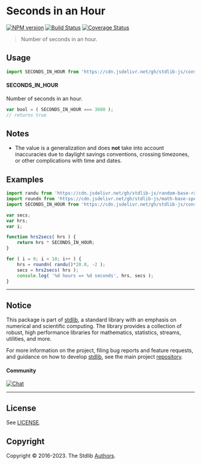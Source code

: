 <!--

@license Apache-2.0

Copyright (c) 2018 The Stdlib Authors.

Licensed under the Apache License, Version 2.0 (the "License");
you may not use this file except in compliance with the License.
You may obtain a copy of the License at

   http://www.apache.org/licenses/LICENSE-2.0

Unless required by applicable law or agreed to in writing, software
distributed under the License is distributed on an "AS IS" BASIS,
WITHOUT WARRANTIES OR CONDITIONS OF ANY KIND, either express or implied.
See the License for the specific language governing permissions and
limitations under the License.

-->

# Seconds in an Hour

[![NPM version][npm-image]][npm-url] [![Build Status][test-image]][test-url] [![Coverage Status][coverage-image]][coverage-url] <!-- [![dependencies][dependencies-image]][dependencies-url] -->

> Number of seconds in an hour.



<section class="usage">

## Usage

```javascript
import SECONDS_IN_HOUR from 'https://cdn.jsdelivr.net/gh/stdlib-js/constants-time-seconds-in-hour@deno/mod.js';
```

#### SECONDS_IN_HOUR

Number of seconds in an hour.

```javascript
var bool = ( SECONDS_IN_HOUR === 3600 );
// returns true
```

</section>

<!-- /.usage -->

<section class="notes">

## Notes

-   The value is a generalization and does **not** take into account inaccuracies due to daylight savings conventions, crossing timezones, or other complications with time and dates. 

</section>

<!-- /.notes -->

<section class="examples">

## Examples

<!-- eslint no-undef: "error" -->

```javascript
import randu from 'https://cdn.jsdelivr.net/gh/stdlib-js/random-base-randu@deno/mod.js';
import roundn from 'https://cdn.jsdelivr.net/gh/stdlib-js/math-base-special-roundn@deno/mod.js';
import SECONDS_IN_HOUR from 'https://cdn.jsdelivr.net/gh/stdlib-js/constants-time-seconds-in-hour@deno/mod.js';

var secs;
var hrs;
var i;

function hrs2secs( hrs ) {
    return hrs * SECONDS_IN_HOUR;
}

for ( i = 0; i < 10; i++ ) {
    hrs = roundn( randu()*20.0, -2 );
    secs = hrs2secs( hrs );
    console.log( '%d hours => %d seconds', hrs, secs );
}
```

</section>

<!-- /.examples -->

<!-- Section for related `stdlib` packages. Do not manually edit this section, as it is automatically populated. -->

<section class="related">

</section>

<!-- /.related -->

<!-- Section for all links. Make sure to keep an empty line after the `section` element and another before the `/section` close. -->


<section class="main-repo" >

* * *

## Notice

This package is part of [stdlib][stdlib], a standard library with an emphasis on numerical and scientific computing. The library provides a collection of robust, high performance libraries for mathematics, statistics, streams, utilities, and more.

For more information on the project, filing bug reports and feature requests, and guidance on how to develop [stdlib][stdlib], see the main project [repository][stdlib].

#### Community

[![Chat][chat-image]][chat-url]

---

## License

See [LICENSE][stdlib-license].


## Copyright

Copyright &copy; 2016-2023. The Stdlib [Authors][stdlib-authors].

</section>

<!-- /.stdlib -->

<!-- Section for all links. Make sure to keep an empty line after the `section` element and another before the `/section` close. -->

<section class="links">

[npm-image]: http://img.shields.io/npm/v/@stdlib/constants-time-seconds-in-hour.svg
[npm-url]: https://npmjs.org/package/@stdlib/constants-time-seconds-in-hour

[test-image]: https://github.com/stdlib-js/constants-time-seconds-in-hour/actions/workflows/test.yml/badge.svg?branch=main
[test-url]: https://github.com/stdlib-js/constants-time-seconds-in-hour/actions/workflows/test.yml?query=branch:main

[coverage-image]: https://img.shields.io/codecov/c/github/stdlib-js/constants-time-seconds-in-hour/main.svg
[coverage-url]: https://codecov.io/github/stdlib-js/constants-time-seconds-in-hour?branch=main

<!--

[dependencies-image]: https://img.shields.io/david/stdlib-js/constants-time-seconds-in-hour.svg
[dependencies-url]: https://david-dm.org/stdlib-js/constants-time-seconds-in-hour/main

-->

[chat-image]: https://img.shields.io/gitter/room/stdlib-js/stdlib.svg
[chat-url]: https://gitter.im/stdlib-js/stdlib/

[stdlib]: https://github.com/stdlib-js/stdlib

[stdlib-authors]: https://github.com/stdlib-js/stdlib/graphs/contributors

[umd]: https://github.com/umdjs/umd
[es-module]: https://developer.mozilla.org/en-US/docs/Web/JavaScript/Guide/Modules

[deno-url]: https://github.com/stdlib-js/constants-time-seconds-in-hour/tree/deno
[umd-url]: https://github.com/stdlib-js/constants-time-seconds-in-hour/tree/umd
[esm-url]: https://github.com/stdlib-js/constants-time-seconds-in-hour/tree/esm
[branches-url]: https://github.com/stdlib-js/constants-time-seconds-in-hour/blob/main/branches.md

[stdlib-license]: https://raw.githubusercontent.com/stdlib-js/constants-time-seconds-in-hour/main/LICENSE

</section>

<!-- /.links -->
